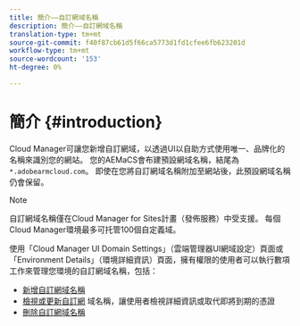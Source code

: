 ```yaml
---
title: 簡介——自訂網域名稱
description: 簡介——自訂網域名稱
translation-type: tm+mt
source-git-commit: f40f87cb61d5f66ca5773d1fd1cfee6fb623201d
workflow-type: tm+mt
source-wordcount: '153'
ht-degree: 0%

---
```



# 簡介 {#introduction}

Cloud Manager可讓您新增自訂網域，以透過UI以自助方式使用唯一、品牌化的名稱來識別您的網站。 您的AEMaCS會布建預設網域名稱，結尾為`*.adobearmcloud.com`。 即使在您將自訂網域名稱附加至網站後，此預設網域名稱仍會保留。

>[!NOTE]
>自訂網域名稱僅在Cloud Manager for Sites計畫（發佈服務）中受支援。 每個Cloud Manager環境最多可托管100個自定義域。

使用「Cloud Manager UI Domain Settings」（雲端管理器UI網域設定）頁面或「Environment Details」（環境詳細資訊）頁面，擁有權限的使用者可以執行數項工作來管理您環境的自訂網域名稱，包括：

* [新增自訂網域名稱](/help/implementing/cloud-manager/custom-domain-names/add-custom-domain-name.md)
* [檢視或更新自訂網](/help/implementing/cloud-manager/custom-domain-names/view-update-replace-custom-domain-name.md) 域名稱，讓使用者檢視詳細資訊或取代即將到期的憑證
* [刪除自訂網域名稱](/help/implementing/cloud-manager/custom-domain-names/delete-custom-domain-name.md)
